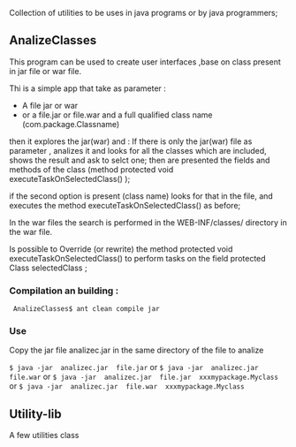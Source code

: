 Collection of utilities to be uses in java programs or by java programmers;

## AnalizeClasses
This program can be used to create user interfaces ,base on class present in jar file or war file.


Thi is a simple app that take as parameter :
- A file jar or war 
- or a file.jar or file.war and a full qualified class name (com.package.Classname)

then it explores the jar(war) and :
If there is only the jar(war) file as parameter , analizes it and looks for all the classes which are included, shows the result and ask to selct one; then are presented the fields and methods of the class (method protected void executeTaskOnSelectedClass() );

if the second option is present (class name) looks for that in the file, and executes the method executeTaskOnSelectedClass() as before; 

In the war files the search is performed in the WEB-INF/classes/ directory in the war file.

Is possible to Override (or rewrite) the method  protected void executeTaskOnSelectedClass() to perform tasks on the field 	protected Class selectedClass ;




### Compilation an building :

` AnalizeClasses$ ant clean compile jar`
### Use 
Copy the jar file analizec.jar in the same directory of the file to analize

`$ java -jar  analizec.jar  file.jar`
or
`$ java -jar  analizec.jar  file.war`
or
`$ java -jar  analizec.jar  file.jar  xxxmypackage.Myclass`
or
`$ java -jar  analizec.jar  file.war  xxxmypackage.Myclass`


## Utility-lib

A few utilities class

